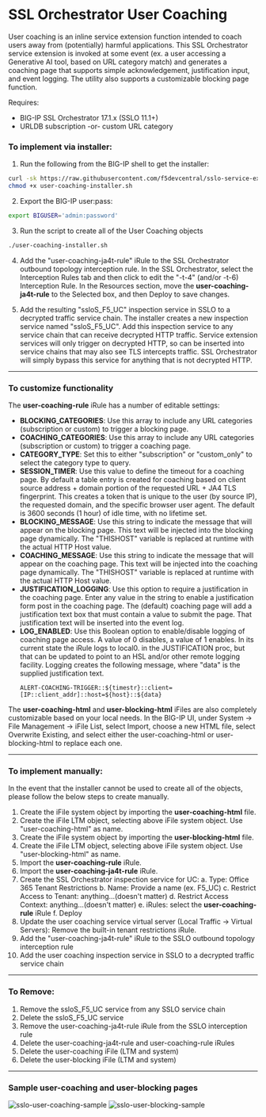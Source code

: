 # SSL Orchestrator User Coaching

User coaching is an inline service extension function intended to coach users away from (potentially) harmful applications. This SSL Orchestrator service extension is invoked at some event (ex. a user accessing a Generative AI tool, based on URL category match) and generates a coaching page that supports simple acknowledgement, justification input, and event logging. The utility also supports a customizable blocking page function.

Requires:
* BIG-IP SSL Orchestrator 17.1.x (SSLO 11.1+)
* URLDB subscription -or- custom URL category

### To implement via installer:
1. Run the following from the BIG-IP shell to get the installer:
  ```bash
  curl -sk https://raw.githubusercontent.com/f5devcentral/sslo-service-extensions/refs/heads/main/user-coaching/user-coaching-installer.sh -o user-coaching-installer.sh
  chmod +x user-coaching-installer.sh
  ```

2. Export the BIG-IP user:pass:
  ```bash
  export BIGUSER='admin:password'
  ```

3. Run the script to create all of the User Coaching objects
  ```bash
  ./user-coaching-installer.sh
  ```

4. Add the "user-coaching-ja4t-rule" iRule to the SSL Orchestrator outbound topology interception rule. In the SSL Orchestrator, select the Interception Rules tab and then click to edit the "-t-4" (and/or -t-6) Interception Rule. In the Resources section, move the **user-coaching-ja4t-rule** to the Selected box, and then Deploy to save changes.

5. Add the resulting "ssloS_F5_UC" inspection service in SSLO to a decrypted traffic service chain. The installer creates a new inspection service named "ssloS_F5_UC". Add this inspection service to any service chain that can receive decrypted HTTP traffic. Service extension services will only trigger on decrypted HTTP, so can be inserted into service chains that may also see TLS intercepts traffic. SSL Orchestrator will simply bypass this service for anything that is not decrypted HTTP.


------
### To customize functionality
The **user-coaching-rule** iRule has a number of editable settings:

* **BLOCKING_CATEGORIES**: Use this array to include any URL categories (subscription or custom) to trigger a blocking page.
* **COACHING_CATEGORIES**: Use this array to include any URL categories (subscription or custom) to trigger a coaching page.
* **CATEGORY_TYPE**: Set this to either "subscription" or "custom_only" to select the category type to query.
* **SESSION_TIMER**: Use this value to define the timeout for a coaching page. By default a table entry is created for coaching based on client source address + domain portion of the requested URL + JA4 TLS fingerprint. This creates a token that is unique to the user (by source IP), the requested domain, and the specific browser user agent. The default is 3600 seconds (1 hour) of idle time, with no lifetime set.
* **BLOCKING_MESSAGE**: Use this string to indicate the message that will appear on the blocking page. This text will be injected into the blocking page dynamically. The "THISHOST" variable is replaced at runtime with the actual HTTP Host value.
* **COACHING_MESSAGE**: Use this string to indicate the message that will appear on the coaching page. This text will be injected into the coaching page dynamically. The "THISHOST" variable is replaced at runtime with the actual HTTP Host value.
* **JUSTIFICATION_LOGGING**: Use this option to require a justification in the coaching page. Enter any value in the string to enable a justification form post in the coaching page. The (default) coaching page will add a justification text box that must contain a value to submit the page. That justification text will be inserted into the event log.
* **LOG_ENABLED**: Use this Boolean option to enable/disable logging of coaching page access. A value of 0 disables, a value of 1 enables. In its current state the iRule logs  to local0. in the JUSTIFICATION proc, but that can be updated to point to an HSL and/or other remote logging facility. Logging creates the following message, where "data" is the supplied justification text.
  ```
  ALERT-COACHING-TRIGGER::${timestr}::client=[IP::client_addr]::host=${host}::${data}
  ```
The **user-coaching-html** and **user-blocking-html** iFiles are also completely customizable based on your local needs. In the BIG-IP UI, under System -> File Management -> iFile List, select Import, choose a new HTML file, select Overwrite Existing, and select either the user-coaching-html or user-blocking-html to replace each one.

------
### To implement manually:
In the event that the installer cannot be used to create all of the objects, please follow the below steps to create manually.

1. Create the iFile system object by importing the **user-coaching-html** file.
2. Create the iFile LTM object, selecting above iFile system object. Use "user-coaching-html" as name.
3. Create the iFile system object by importing the **user-blocking-html** file.
4. Create the iFile LTM object, selecting above iFile system object. Use "user-blocking-html" as name.
5. Import the **user-coaching-rule** iRule.
6. Import the **user-coaching-ja4t-rule** iRule.
7. Create the SSL Orchestrator inspection service for UC:
   a. Type: Office 365 Tenant Restrictions
   b. Name: Provide a name (ex. F5_UC)
   c. Restrict Access to Tenant: anything...(doesn't matter)
   d. Restrict Access Context: anything...(doesn't matter)
   e. iRules: select the **user-coaching-rule** iRule
   f. Deploy
8. Update the user coaching service virtual server (Local Traffic -> Virtual Servers): Remove the built-in tenant restrictions iRule.
9. Add the "user-coaching-ja4t-rule" iRule to the SSLO outbound topology interception rule
10. Add the user coaching inspection service in SSLO to a decrypted traffic service chain


------
### To Remove:

1. Remove the ssloS_F5_UC service from any SSLO service chain
2. Delete the ssloS_F5_UC service
3. Remove the user-coaching-ja4t-rule iRule from the SSLO interception rule
4. Delete the user-coaching-ja4t-rule and user-coaching-rule iRules
5. Delete the user-coaching iFile (LTM and system)
6. Delete the user-blocking iFile (LTM and system)

------
### Sample user-coaching and user-blocking pages
![sslo-user-coaching-sample](https://github.com/user-attachments/assets/4c2d65e9-0de2-4d1c-a5f5-cf4287e572c9)
![sslo-user-blocking-sample](https://github.com/user-attachments/assets/d024b059-aefc-45a7-863a-adad8d2bc016)


